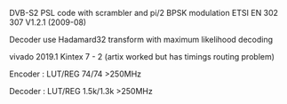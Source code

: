 DVB-S2 PSL code with scrambler and pi/2 BPSK modulation ETSI EN 302 307 V1.2.1 (2009-08)

Decoder use Hadamard32 transform with maximum likelihood decoding

vivado 2019.1 Kintex 7 - 2 (artix worked but has timings routing problem)

Encoder 	: LUT/REG 	74/74	>250MHz 

Decoder 	: LUT/REG 	1.5k/1.3k	>250MHz 